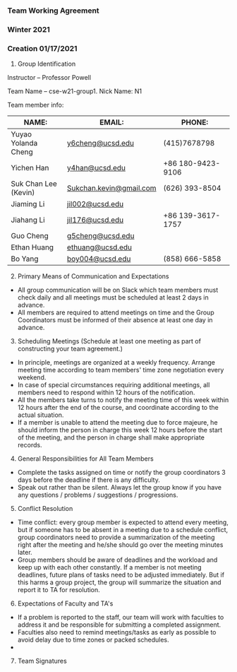 ### Team Working Agreement

### Winter 2021

### Creation 01/17/2021

1) Group Identification

Instructor – Professor Powell

Team Name – cse-w21-group1. Nick Name: N1

Team member info:

| NAME: | EMAIL: | PHONE:
| --- | --- | --- |
| Yuyao Yolanda Cheng | y6cheng@ucsd.edu | (415)7678798 |
| Yichen Han | y4han@ucsd.edu | +86 180-9423-9106 |
| Suk Chan Lee (Kevin) | Sukchan.kevin@gmail.com | (626) 393-8504 |
| Jiaming Li | jil002@ucsd.edu |
| Jiahang Li | jil176@ucsd.edu | +86 139-3617-1757 |
| Guo Cheng | g5cheng@ucsd.edu |
| Ethan Huang | ethuang@ucsd.edu |
| Bo Yang | boy004@ucsd.edu | (858) 666-5858 |


2) Primary Means of Communication and Expectations

- All group communication will be on Slack which team members must check daily and all meetings must be scheduled at least 2 days in advance.
- All members are required to attend meetings on time and the Group Coordinators must be informed of their absence at least one day in advance.

3) Scheduling Meetings (Schedule at least one meeting as part of constructing your team agreement.)

- In principle, meetings are organized at a weekly frequency. Arrange meeting time according to team members&#39; time zone negotiation every weekend.
- In case of special circumstances requiring additional meetings, all members need to respond within 12 hours of the notification.
- All the members take turns to notify the meeting time of this week within 12 hours after the end of the course, and coordinate according to the actual situation.
- If a member is unable to attend the meeting due to force majeure, he should inform the person in charge this week 12 hours before the start of the meeting, and the person in charge shall make appropriate records.

4) General Responsibilities for All Team Members

- Complete the tasks assigned on time or notify the group coordinators 3 days before the deadline if there is any difficulty.
- Speak out rather than be silent. Always let the group know if you have any questions / problems / suggestions / progressions.

5) Conflict Resolution

- Time conflict: every group member is expected to attend every meeting, but if someone has to be absent in a meeting due to a schedule conflict, group coordinators need to provide a summarization of the meeting right after the meeting and he/she should go over the meeting minutes later.
- Group members should be aware of deadlines and the workload and keep up with each other constantly. If a member is not meeting deadlines, future plans of tasks need to be adjusted immediately. But if this harms a group project, the group will summarize the situation and report it to TA for resolution.

6) Expectations of Faculty and TA&#39;s

- If a problem is reported to the staff, our team will work with faculties to address it and be responsible for submitting a completed assignment.
- Faculties also need to remind meetings/tasks as early as possible to avoid delay due to time zones or packed schedules.
-

7) Team Signatures
